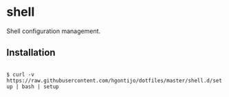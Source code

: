 # shell

Shell configuration management.

## Installation
<code>
$ curl -v https://raw.githubusercontent.com/hgontijo/dotfiles/master/shell.d/setup | bash | setup 
<code>
